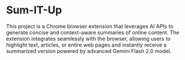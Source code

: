 # Sum-IT-Up
This project is a Chrome browser extension that leverages AI APIs to generate concise and context-aware summaries of online content. The extension integrates seamlessly with the browser, allowing users to highlight text, articles, or entire web pages and instantly receive a summarized version powered by advanced Gemini Flash 2.0 model.
